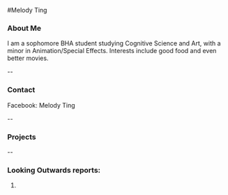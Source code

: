 #Melody Ting

### About Me

I am a sophomore BHA student studying Cognitive Science and Art, with a minor in Animation/Special Effects. Interests include good food and even better movies.

--
### Contact

Facebook: Melody Ting

-- 
### Projects


--
### Looking Outwards reports: 

1. 
